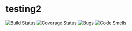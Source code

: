 # testing2
[![Build Status](https://travis-ci.org/FIIckSesh/testing2.svg?branch=master)](https://travis-ci.org/FIIckSesh/testing2)
[![Coverage Status](https://coveralls.io/repos/github/egorhristoforov/testing2/badge.svg?branch=master)](https://coveralls.io/github/egorhristoforov/testing2?branch=master)
[![Bugs](https://sonarcloud.io/api/project_badges/measure?project=egorhristoforov_testing2&metric=bugs)](https://sonarcloud.io/dashboard?id=egorhristoforov_testing2)
[![Code Smells](https://sonarcloud.io/api/project_badges/measure?project=egorhristoforov_testing2&metric=code_smells)](https://sonarcloud.io/dashboard?id=egorhristoforov_testing2)
